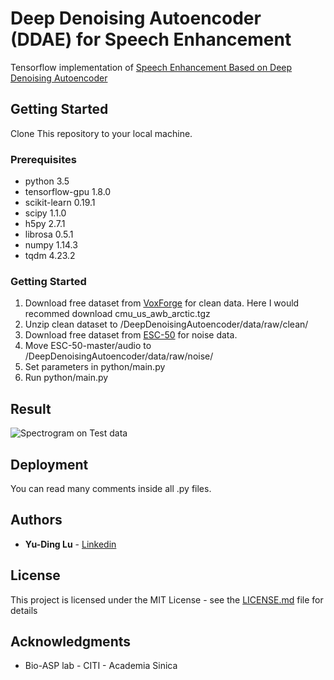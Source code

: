 # Deep Denoising Autoencoder (DDAE) for Speech Enhancement


Tensorflow implementation of [Speech Enhancement Based on Deep Denoising Autoencoder](https://www.isca-speech.org/archive/archive_papers/interspeech_2013/i13_0436.pdf)

## Getting Started

<!-- These instructions will get you a copy of the project up and running on your local machine for development and testing purposes. See deployment for notes on how to deploy the project on a live system. -->

Clone This repository to your local machine.

### Prerequisites

* python                 3.5
* tensorflow-gpu         1.8.0
* scikit-learn           0.19.1
* scipy                  1.1.0
* h5py                   2.7.1
* librosa                0.5.1
* numpy                  1.14.3
* tqdm                   4.23.2

### Getting Started

1. Download free dataset from [VoxForge](http://www.repository.voxforge1.org/downloads/SpeechCorpus/Trunk/Audio/Original/16kHz_16bit/) for clean data. Here I would recommed download cmu_us_awb_arctic.tgz
2. Unzip clean dataset to /DeepDenoisingAutoencoder/data/raw/clean/
3. Download free dataset from [ESC-50](https://github.com/karoldvl/ESC-50) for noise data. 
4. Move ESC-50-master/audio to /DeepDenoisingAutoencoder/data/raw/noise/
5. Set parameters in python/main.py
6. Run python/main.py

## Result

![Spectrogram on Test data](https://github.com/jonlu0602/DeepDenoisingAutoencoder/blob/master/pic1.png)

## Deployment

You can read many comments inside all .py files.

## Authors

* **Yu-Ding Lu** - [Linkedin](https://www.linkedin.com/in/yu-ding-lu-40231b139/)

## License

This project is licensed under the MIT License - see the [LICENSE.md](LICENSE.md) file for details

## Acknowledgments

* Bio-ASP lab - CITI - Academia Sinica
